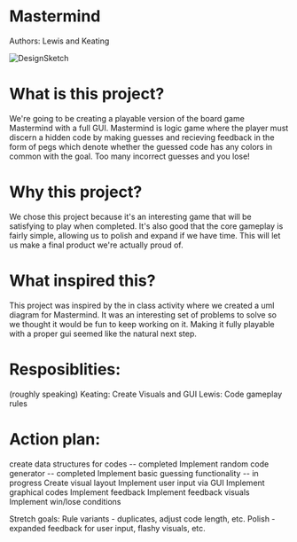 # Mastermind
Authors: Lewis and Keating

![DesignSketch](https://github.com/roarlewis/MastermindGame/blob/33353a0b0330b36580f3f4f71dca094a503a4930/MacstermindSketch.png)
  
# What is this project?
We're going to be creating a playable version of the board game Mastermind with a full GUI. Mastermind is logic game where the player must discern a hidden code by making guesses and recieving feedback in the form of pegs which denote whether the guessed code has any colors in common with the goal. Too many incorrect guesses and you lose!

# Why this project?
We chose this project because it's an interesting game that will be satisfying to play when completed. It's also good that the core gameplay is fairly simple, allowing us to polish and expand if we have time. This will let us make a final product we're actually proud of. 

# What inspired this?
This project was inspired by the in class activity where we created a uml diagram for Mastermind. It was an interesting set of problems to solve so we thought it would be fun to keep working on it. Making it fully playable with a proper gui seemed like the natural next step. 

# Resposiblities: 
(roughly speaking)
Keating: Create Visuals and GUI
Lewis: Code gameplay rules

# Action plan:
create data structures for codes -- completed
Implement random code generator -- completed
Implement basic guessing functionality -- in progress
Create visual layout
Implement user input via GUI
Implement graphical codes
Implement feedback
Implement feedback visuals
Implement win/lose conditions

Stretch goals:
Rule variants - duplicates, adjust code length, etc.
Polish - expanded feedback for user input, flashy visuals, etc.
